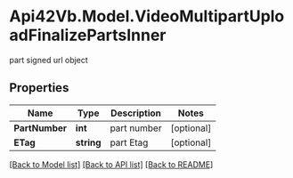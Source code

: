 # Api42Vb.Model.VideoMultipartUploadFinalizePartsInner
part signed url object

## Properties

Name | Type | Description | Notes
------------ | ------------- | ------------- | -------------
**PartNumber** | **int** | part number | [optional] 
**ETag** | **string** | part Etag | [optional] 

[[Back to Model list]](../README.md#documentation-for-models) [[Back to API list]](../README.md#documentation-for-api-endpoints) [[Back to README]](../README.md)

